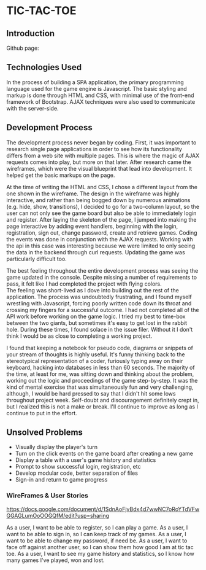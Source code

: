 
# TIC-TAC-TOE

## Introduction

Github page:

## Technologies Used

In the process of building a SPA application, the primary programming language used for the game engine
is Javascript. The basic styling and markup is done through HTML and CSS, with minimal use of
the front-end framework of Bootstrap. AJAX techniques were also used to communicate with the
server-side.


## Development Process

The development process never began by coding. First, it was important to research single page
applications in order to see how its functionality differs from a web site with multiple pages.
This is where the magic of AJAX requests comes into play, but more on that later. After research
came the wireframes, which were the visual blueprint that lead into development. It helped
get the basic markups on the page.

At the time of writing the HTML and CSS, I chose a different layout from the one shown in the wireframe.
The design in the wireframe was highly interactive, and rather than being bogged down by
numerous animations (e.g. hide, show, transitions), I decided to go for a two-column layout,
so the user can not only see the game board but also be able to immediately login and register.
After laying the skeleton of the page, I jumped into making the page interactive by adding event handlers, beginning with the login, registration, sign out, change password, create and retrieve games. Coding the events was done
in conjunction with the AJAX requests. Working with the api in this case was interesting because
we were limited to only seeing the data in the backend through curl requests. Updating the game
was particularly difficult too.

The best feeling throughout the entire development process was seeing the game updated in the console.
Despite missing a number of requirements to pass, it felt like I had completed the project with flying colors.   
The feeling was short-lived as I dove into building out the rest of the application. The process was
undoubtedly frustrating, and I found myself wrestling with Javascript, forcing poorly written code down its
throat and crossing my fingers for a successful outcome. I had not completed all of the API work before
working on the game logic. I tried my best to time-box between the two giants, but sometimes it's easy
to get lost in the rabbit hole. During these times, I found solace in the issue filer. Without it I
don't think I would be as close to completing a working project.

I found that keeping a notebook for pseudo code, diagrams or snippets of your stream of thoughts is highly useful.
It's funny thinking back to the stereotypical representation of a coder, furiously typing away on their keyboard,
hacking into databases in less than 60 seconds. The majority of the time, at least for me, was sitting down
and thinking about the problem, working out the logic and proceedings of the game step-by-step. It was
the kind of mental exercise that was simultaneously fun and very challenging, although, I would be hard pressed
to say that I didn't hit some lows throughout project week. Self-doubt and discouragement definitely
crept in, but I realized this is not a make or break. I'll continue to improve as long as I continue to
put in the effort.


## Unsolved Problems

- Visually display the player's turn
- Turn on the click events on the game board after creating a new game
- Display a table with a user's game history and statistics
- Prompt to show successful login, registration, etc
- Develop modular code, better separation of files
- Sign-in and return to game progress 

### WireFrames & User Stories

https://docs.google.com/document/d/1SdnAoFjvBdx4d7wwNC7oRoYTdVFwGGAGLumOoOOGQfM/edit?usp=sharing

As a user, I want to be able to register, so I can play a game.
As a user, I want to be able to sign in, so I can keep track of my games.
As a user, I want to be able to change my password, if need be.
As a user, I want to face off against another user, so I can show them how good I am at tic tac toe.
As a user, I want to see my game history and statistics, so I know how many games I've played, won and lost.
